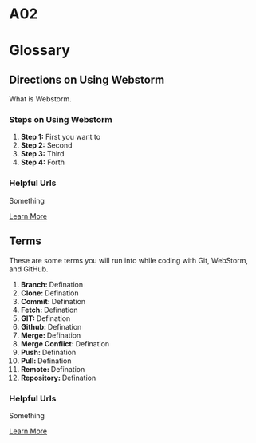 # A02
<html>
<head>
<h1>Glossary</h1>
</head>
<body>
  <div id="part 1">
    <h2>Directions on Using Webstorm</h2>
    <p>What is Webstorm.</p>
    <h3>Steps on Using Webstorm</h3>
    <ol>
      <li><strong>Step 1:</strong> First you want to </li>
      <li><strong>Step 2:</strong> Second </li>
      <li><strong>Step 3:</strong> Third </li>
      <li><strong>Step 4:</strong> Forth</li>
    </ol>
    <h3>Helpful Urls</h3>
 <p> Something</p>
   <a href="https://en.wikipedia.org/wiki/Brown_bear" target="_blank">Learn More</a>
     </div>
<div id="part 2">
    <h2>Terms</h2>
    <p>These are some terms you will run into while coding with Git, WebStorm, and GitHub. </p>
    <ol>
      <li><strong>Branch: </strong> Defination </li>
      <li><strong>Clone: </strong> Defination </li>
      <li><strong>Commit: </strong> Defination </li>
      <li><strong>Fetch: </strong> Defination </li>
      <li><strong>GIT: </strong> Defination </li>
      <li><strong>Github: </strong> Defination </li>
      <li><strong>Merge: </strong> Defination </li>
      <li><strong>Merge Conflict: </strong> Defination </li>
      <li><strong>Push: </strong> Defination </li>
      <li><strong>Pull: </strong> Defination </li>
      <li><strong>Remote: </strong> Defination </li>
      <li><strong>Repository: </strong> Defination </li>
    </ol>
    <h3>Helpful Urls</h3>
 <p> Something</p>
   <a href="https://en.wikipedia.org/wiki/Brown_bear" target="_blank">Learn More</a>
    </div>
</body>

</html>
